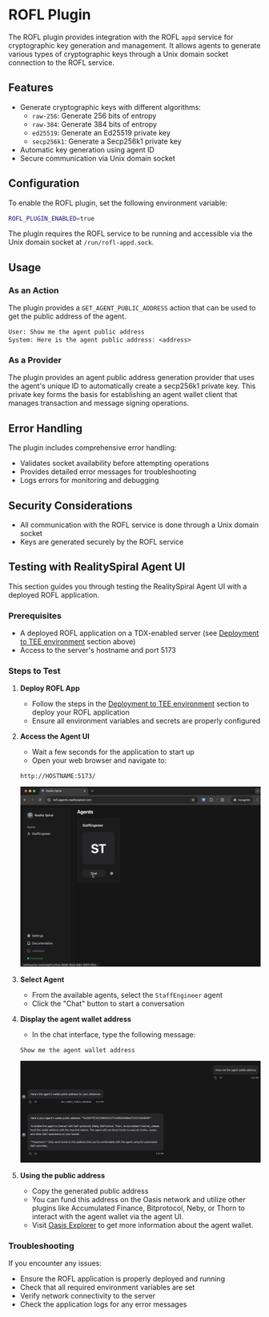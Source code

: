 # ROFL Plugin

The ROFL plugin provides integration with the ROFL `appd` service for cryptographic key generation and management. It allows agents to generate various types of cryptographic keys through a Unix domain socket connection to the ROFL service.

## Features

- Generate cryptographic keys with different algorithms:
  - `raw-256`: Generate 256 bits of entropy
  - `raw-384`: Generate 384 bits of entropy
  - `ed25519`: Generate an Ed25519 private key
  - `secp256k1`: Generate a Secp256k1 private key
- Automatic key generation using agent ID
- Secure communication via Unix domain socket

## Configuration

To enable the ROFL plugin, set the following environment variable:

```bash
ROFL_PLUGIN_ENABLED=true
```

The plugin requires the ROFL service to be running and accessible via the Unix domain socket at `/run/rofl-appd.sock`.

## Usage

### As an Action

The plugin provides a `GET_AGENT_PUBLIC_ADDRESS` action that can be used to get the public address of the agent.

```
User: Show me the agent public address
System: Here is the agent public address: <address>
```

### As a Provider

The plugin provides an agent public address generation provider that uses the agent's unique ID to automatically create a secp256k1 private key. This private key forms the basis for establishing an agent wallet client that manages transaction and message signing operations.

## Error Handling

The plugin includes comprehensive error handling:

- Validates socket availability before attempting operations
- Provides detailed error messages for troubleshooting
- Logs errors for monitoring and debugging

## Security Considerations

- All communication with the ROFL service is done through a Unix domain socket
- Keys are generated securely by the ROFL service

## Testing with RealitySpiral Agent UI

This section guides you through testing the RealitySpiral Agent UI with a deployed ROFL application.

### Prerequisites

- A deployed ROFL application on a TDX-enabled server (see [Deployment to TEE environment](/README.md#deployment-to-tee-environment) section above)
- Access to the server's hostname and port 5173

### Steps to Test

1. **Deploy ROFL App**

   - Follow the steps in the [Deployment to TEE environment](/README.md#deployment-to-tee-environment) section to deploy your ROFL application
   - Ensure all environment variables and secrets are properly configured

2. **Access the Agent UI**

   - Wait a few seconds for the application to start up
   - Open your web browser and navigate to:

   ```
   http://HOSTNAME:5173/
   ```

   ![Agent UI Login Screen](./docs/assets/agent-ui-login.png)

3. **Select Agent**

   - From the available agents, select the `StaffEngineer` agent
   - Click the "Chat" button to start a conversation

4. **Display the agent wallet address**

   - In the chat interface, type the following message:

   ```
   Show me the agent wallet address
   ```

   ![Chat Interface](./docs/assets/agent-public-address.png)

5. **Using the public address**
   - Copy the generated public address
   - You can fund this address on the Oasis network and utilize other plugins like Accumulated Finance, Bitprotocol, Neby, or Thorn to interact with the agent wallet via the agent UI.
   - Visit [Oasis Explorer](https://explorer.oasis.io/) to get more information about the agent wallet.

### Troubleshooting

If you encounter any issues:

- Ensure the ROFL application is properly deployed and running
- Check that all required environment variables are set
- Verify network connectivity to the server
- Check the application logs for any error messages
